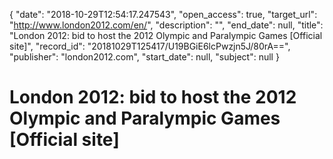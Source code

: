 {
  "date": "2018-10-29T12:54:17.247543", 
  "open_access": true, 
  "target_url": "http://www.london2012.com/en/", 
  "description": "", 
  "end_date": null, 
  "title": "London 2012: bid to host the 2012 Olympic and Paralympic Games [Official site]", 
  "record_id": "20181029T125417/U19BGiE6lcPwzjn5J/80rA==", 
  "publisher": "london2012.com", 
  "start_date": null, 
  "subject": null
}

# London 2012: bid to host the 2012 Olympic and Paralympic Games [Official site]

